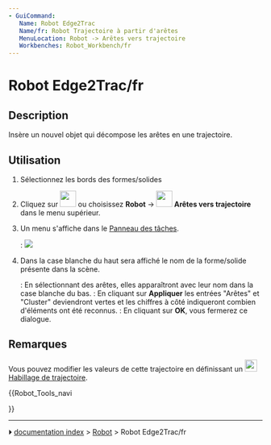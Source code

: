 ```yaml
---
- GuiCommand:
   Name: Robot Edge2Trac
   Name/fr: Robot Trajectoire à partir d'arêtes
   MenuLocation: Robot -> Arêtes vers trajectoire
   Workbenches: Robot_Workbench/fr
---
```


# Robot Edge2Trac/fr

## Description

Insère un nouvel objet qui décompose les arêtes en une trajectoire.

## Utilisation

1.  Sélectionnez les bords des formes/solides
2.  Cliquez sur <img alt="" src=images/Robot_Edge2Trac.svg  style="width:32px;"> ou choisissez **Robot** → **<img src="images/Robot_Edge2Trac.svg" width=32px> Arêtes vers trajectoire** dans le menu supérieur.
3.  Un menu s\'affiche dans le [Panneau des tâches](Task_panel/fr.md).

    :   ![](images/Robot_Edge2Trac_Menu.jpg )
4.  Dans la case blanche du haut sera affiché le nom de la forme/solide présente dans la scène.

    :   En sélectionnant des arêtes, elles apparaîtront avec leur nom dans la case blanche du bas.
    :   En cliquant sur **Appliquer** les entrées \"Arêtes\" et \"Cluster\" deviendront vertes et les chiffres à côté indiqueront combien d\'éléments ont été reconnus.
    :   En cliquant sur **OK**, vous fermerez ce dialogue.

## Remarques

Vous pouvez modifier les valeurs de cette trajectoire en définissant un <img alt="" src=images/Robot_TrajectoryDressUp.svg  style="width:24px;"> [Habillage de trajectoire](Robot_TrajectoryDressUp/fr.md).





{{Robot_Tools_navi

}}



---
⏵ [documentation index](../README.md) > [Robot](Robot_Workbench.md) > Robot Edge2Trac/fr
